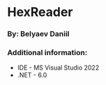 # HexReader
### By: Belyaev Daniil
### Additional information:
- IDE - MS Visual Studio 2022
- .NET - 6.0
